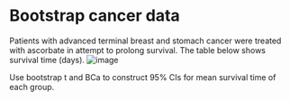 # Bootstrap cancer data
Patients with advanced terminal breast and stomach cancer were treated with ascorbate in attempt to prolong survival. The table below shows survival time (days).
![image](https://user-images.githubusercontent.com/126112406/220807170-05449702-ffd0-4e1a-ad46-8d909ee189bc.png)

Use bootstrap t and BCa to construct 95% CIs for mean survival time of each group.
